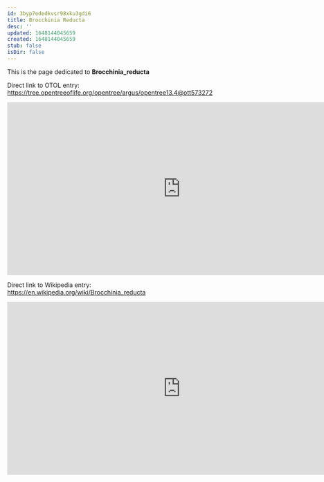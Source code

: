 ```yaml
---
id: 3byp7ededkvsr98xku3gdi6
title: Brocchinia Reducta
desc: ''
updated: 1648144045659
created: 1648144045659
stub: false
isDir: false
---
```

This is the page dedicated to **Brocchinia_reducta**


Direct link to OTOL entry: https://tree.opentreeoflife.org/opentree/argus/opentree13.4@ott573272



<html>
    <body>
    <iframe src="https://tree.opentreeoflife.org/opentree/argus/opentree13.4@ott573272"
    width="800" height="400" frameborder="0" allowfullscreen> </iframe>
    </body>
</html>
    


Direct link to Wikipedia entry: https://en.wikipedia.org/wiki/Brocchinia_reducta



<html>
    <body>
    <iframe src="https://en.wikipedia.org/wiki/Brocchinia_reducta"
    width="800" height="400" frameborder="0" allowfullscreen> </iframe>
    </body>
</html>
    
